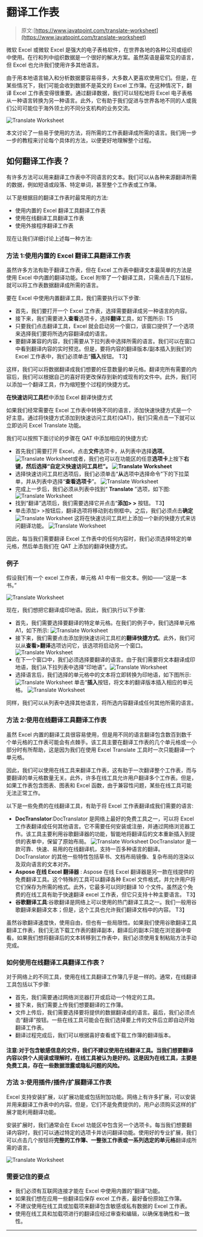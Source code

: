 # 翻译工作表

> 原文:[https://www.javatpoint.com/translate-worksheet](https://www.javatpoint.com/translate-worksheet)

微软 Excel 或微软 Excel 是强大的电子表格软件，在世界各地的各种公司或组织中使用。在行和列中组织数据是一个很好的解决方案。虽然英语是最常见的语言，但 Excel 也允许我们使用许多其他语言。

由于用本地语言输入和分析数据要容易得多，大多数人更喜欢使用它们。但是，在某些情况下，我们可能会收到数据不是英文的 Excel 工作簿。在这种情况下，翻译 Excel 工作表变得很重要。通过翻译数据，我们可以轻松地将 Excel 电子表格从一种语言转换为另一种语言。此外，它有助于我们促进与世界各地不同的人或我们公司可能位于海外领土的不同分支机构的业务交流。

![Translate Worksheet](../Images/f594b3c44d63e565918ab017da5a71b5.png)

本文讨论了一些易于使用的方法，将所需的工作表翻译成所需的语言。我们用一步一步的教程来讨论每个具体的方法，以便更好地理解整个过程。

## 如何翻译工作表？

有许多方法可以用来翻译工作表中不同语言的文本。我们可以从各种来源翻译所需的数据，例如短语或段落、特定单词，甚至整个工作表或工作簿。

以下是根据目的翻译工作表时最常用的方法:

*   使用内置的 Excel 翻译工具翻译工作表
*   使用在线翻译工具翻译工作表
*   使用外接程序翻译工作表

现在让我们详细讨论上述每一种方法:

### 方法 1:使用内置的 Excel 翻译工具翻译工作表

虽然许多方法有助于翻译工作表，但在 Excel 工作表中翻译文本最简单的方法是使用 Excel 中内置的翻译功能。Excel 附带了一个翻译工具，只需点击几下鼠标，就可以将工作表数据翻译成所需的语言。

要在 Excel 中使用内置翻译工具，我们需要执行以下步骤:

*   首先，我们要打开一个 Excel 工作表，选择需要翻译成另一种语言的内容。
*   接下来，我们需要进入**查看**选项卡，选择**翻译**工具，如下图所示:
    T5
*   只要我们点击翻译工具，Excel 就会启动另一个窗口，该窗口提供了一个选项来选择我们要将所选内容翻译成的语言。
*   要翻译兼容的内容，我们需要从下拉列表中选择所需的语言。我们可以在窗口中看到翻译内容的实时预览。但是，要将内容的翻译版本/副本插入到我们的 Excel 工作表中，我们必须单击“**插入**按钮。
    T3】

这样，我们可以将数据翻译成我们想要的任意数量的单元格。翻译完所有需要的内容后，我们可以根据自己的喜好将更改保存到新的或现有的文件中。此外，我们可以添加一个翻译工具，作为缩短整个过程的快捷方式。

**在快速访问工具栏**中添加 Excel 翻译快捷方式

如果我们经常需要在 Excel 工作表中转换不同的语言，添加快速快捷方式是一个好主意。通过将快捷方式添加到快速访问工具栏(QAT)，我们只需点击一下就可以立即访问 Excel Translate 功能。

我们可以按照下面讨论的步骤在 QAT 中添加相应的快捷方式:

*   首先我们需要打开 Excel，点击**文件**选项卡，从列表中选择**选项**。
    ![Translate Worksheet](../Images/15be3bf1c0ff0436f5664737663b5dc4.png)或者，我们也可以在功能区的任意**选项卡**上按下**右键，然后选择“**自定义快速访问工具栏**”。
    ![Translate Worksheet](../Images/31725efd2315d7bae0c134034e785efb.png)**
*   选择快速访问工具栏选项后，我们必须单击“**从**选项中选择命令”下的下拉菜单，并从列表中选择“**查看选项卡**”。
    ![Translate Worksheet](../Images/50761107d5c67e49276c1298937c4939.png)
*   完成上一步后，我们必须从列表中找到“ **Translate** ”选项，如下图:
    ![Translate Worksheet](../Images/0224ca481c3ab03405a00f974888a67d.png)
*   找到“翻译”选项后，我们需要选择它并点击“**添加> >** 按钮。
    T3】
*   单击添加> >按钮后，翻译选项将移动到右侧框中。之后，我们必须点击**确定**
    ![Translate Worksheet](../Images/d9ad530acfb9d7daa301b156d347e6bf.png)
    这将在快速访问工具栏上添加一个新的快捷方式来访问翻译功能。
    ![Translate Worksheet](../Images/4103b5b13f4bc544ca92eeabf58f837d.png)

因此，每当我们需要翻译 Excel 工作表中的任何内容时，我们必须选择特定的单元格，然后单击我们在 QAT 上添加的翻译快捷方式。

### 例子

假设我们有一个 excel 工作表，单元格 A1 中有一些文本。例如——“这是一本书。”

![Translate Worksheet](../Images/845d0a7a3ca591f33b4d34a189d692cd.png)

现在，我们想把它翻译成印地语。因此，我们执行以下步骤:

*   首先，我们需要选择要翻译的特定单元格。在我们的例子中，我们选择单元格 A1，如下所示:
    ![Translate Worksheet](../Images/8a19721154aed459538178fce35f4546.png)
*   接下来，我们需要点击添加到快速访问工具栏的**翻译快捷方式**。此外，我们可以从**查看>翻译**选项访问它，该选项将启动另一个窗口。![Translate Worksheet](../Images/f0515bafb686723114ce6717e3174971.png)
*   在下一个窗口中，我们必须选择要翻译的语言。由于我们需要将文本翻译成印地语，我们从下拉列表中选择“印地语”。![Translate Worksheet](../Images/2bc5f64f5762347177945eb0ea3841c6.png)
*   选择语言后，我们选择的单元格中的文本将立即转换为印地语，如下图所示:![Translate Worksheet](../Images/94d08912be8e4e6d284b9b54163816ea.png)
    单击“**插入**按钮，将文本的翻译版本插入相应的单元格。
    ![Translate Worksheet](../Images/e3d47c22ae51b5be457e377abb059e2d.png)

同样，我们可以从列表中选择其他语言，将所选内容翻译成任何其他所需的语言。

### 方法 2:使用在线翻译工具翻译工作表

虽然 Excel 内置的翻译工具很容易使用，但是用不同的语言翻译包含数百到数千个单元格的工作表可能会有点棘手。该工具主要在翻译工作表的几个单元格或一小部分时有所帮助，这是因为我们在使用 Excel Translate 工具时一次只能翻译一个单元格。

因此，我们可以使用在线工具来翻译工作表，这有助于一次翻译整个工作表，而与要翻译的单元格数量无关。此外，许多在线工具允许用户翻译多个工作表。但是，如果工作表包含图表、图表和 Excel 函数，由于兼容性问题，某些在线工具可能无法正常工作。

以下是一些免费的在线翻译工具，有助于将 Excel 工作表翻译成我们需要的语言:

*   **DocTranslator**:DocTranslator 是网络上最好的免费工具之一，可以将 Excel 工作表翻译成任何其他语言。它不需要任何安装或注册，并通过网络浏览器工作。该工具主要利用谷歌翻译器的功能，智能地将翻译后的文本重新插入到提供的表单中，保留了原始布局。
    ![Translate Worksheet](../Images/430556d4cd3caf09c604aa18a9375984.png)
    DocTranslator 是一款可靠、快速、易用的在线翻译机，支持一百多种语言的翻译。DocTranslator 的其他一些特性包括草书、文档布局镜像、复杂布局的渲染以及双向语言的文本对齐。
*   **Aspose 在线 Excel 翻译器** : Aspose 在线 Excel 翻译器是另一款在线提供的免费翻译工具。这个特殊的工具可以翻译各种 Excel 文件格式，并允许用户将它们保存为所需的格式。此外，它最多可以同时翻译 10 个文件。虽然这个免费的在线工具有助于快速翻译 excel 工作表，但它只支持十种主要语言。
    T3】
*   **谷歌翻译工具**:谷歌翻译是网络上可以使用的热门翻译工具之一。我们一般用谷歌翻译来翻译文本；但是，这个工具也允许我们翻译文档中的内容。
    T3】

虽然谷歌翻译速度快，使用自由，但也有一些局限性。如果我们使用谷歌翻译工具翻译工作表，我们无法下载工作表的翻译副本，翻译后的副本只能在浏览器中查看。如果我们想将翻译后的文本转移到工作表中，我们必须使用复制粘贴方法手动完成。

### 如何使用在线翻译工具翻译工作表？

对于网络上的不同工具，使用在线工具翻译工作簿几乎是一样的。通常，在线翻译工具包括以下步骤:

*   首先，我们需要通过网络浏览器打开或启动一个特定的工具。
*   接下来，我们需要上传我们想要翻译的工作簿。
*   文件上传后，我们需要选择要将提供的数据翻译成的语言。最后，我们必须点击“翻译”按钮。一些在线工具可能会在我们选择要上传的文件后立即自动开始翻译工作表。
*   翻译过程完成后，我们可以根据喜好查看或下载工作簿的翻译版本。

#### 注意:对于包含敏感信息的文件，我们不建议使用在线翻译工具。当我们想要翻译内容以供个人阅读或理解时，在线工具被认为是好的。这是因为在线工具，主要是免费工具，存在一些数据泄露或隐私问题的风险。

### 方法 3:使用插件/插件/扩展翻译工作表

Excel 支持安装扩展，以扩展功能或包括附加功能。网络上有许多扩展，可以安装并用来翻译工作表中的内容。但是，它们不是免费提供的，用户必须购买这样的扩展才能利用翻译功能。

安装扩展时，我们通常会在 Excel 功能区中包含另一个选项卡。每当我们想要翻译内容时，我们可以通过特定的选项卡并访问翻译功能。使用好的专业扩展，我们可以点击几个按钮将**完整的工作簿、一整张工作表或一系列选定的单元格**翻译成所需的语言。

![Translate Worksheet](../Images/dd950c79004d2acc3e35b78db1437d3e.png)

### 需要记住的要点

*   我们必须有互联网连接才能在 Excel 中使用内置的“翻译”功能。
*   如果我们想在应用一些翻译后保存 excel 工作表，最好备份原始工作簿。
*   不建议使用在线工具或加载项来翻译包含敏感或私有数据的 Excel 工作表。
*   使用在线工具和加载项进行的翻译应经过审查和编辑，以确保准确性和一致性。

* * *